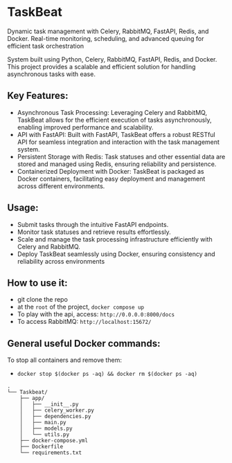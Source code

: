 # TaskBeat
Dynamic task management with Celery, RabbitMQ, FastAPI, Redis, and Docker. Real-time monitoring, scheduling, and advanced queuing for efficient task orchestration

System built using Python, Celery, RabbitMQ, FastAPI, Redis, and Docker. This project provides a scalable and efficient solution for handling asynchronous tasks with ease.

## Key Features:

- Asynchronous Task Processing: Leveraging Celery and RabbitMQ, TaskBeat allows for the efficient execution of tasks asynchronously, enabling improved performance and scalability.
- API with FastAPI: Built with FastAPI, TaskBeat offers a robust RESTful API for seamless integration and interaction with the task management system.
- Persistent Storage with Redis: Task statuses and other essential data are stored and managed using Redis, ensuring reliability and persistence.
- Containerized Deployment with Docker: TaskBeat is packaged as Docker containers, facilitating easy deployment and management across different environments.

## Usage:

- Submit tasks through the intuitive FastAPI endpoints.
- Monitor task statuses and retrieve results effortlessly.
- Scale and manage the task processing infrastructure efficiently with Celery and RabbitMQ.
- Deploy TaskBeat seamlessly using Docker, ensuring consistency and reliability across environments

## How to use it:

- git clone the repo
- at the ```root``` of the project, ```docker compose up```
- To play with the api, access: ```http://0.0.0.0:8000/docs```
- To access RabbitMQ: ```http://localhost:15672/```


## General useful Docker commands:


To stop all containers and remove them:

- ```docker stop $(docker ps -aq) && docker rm $(docker ps -aq)```


```
.
└── Taskbeat/
    ├── app/
    │   ├── __init__.py
    │   ├── celery_worker.py
    │   ├── dependencies.py
    │   ├── main.py
    │   ├── models.py
    │   └── utils.py
    ├── docker-compose.yml
    ├── Dockerfile
    └── requirements.txt
```